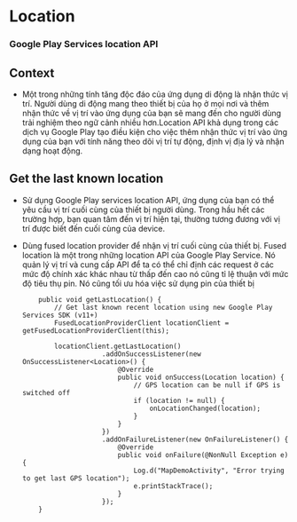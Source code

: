 # Location
### Google Play Services location API
## Context
- Một trong những tính tăng độc đáo của ứng dụng di động là nhận thức vị trí. Người dùng di động mang theo thiết bị của họ ở mọi nơi và thêm nhận thức về vị trí vào ứng dụng của bạn sẽ mang đến cho người dùng trải nghiệm theo ngữ cảnh nhiều hơn.Location API khả dụng trong các dịch vụ Google Play tạo điều kiện cho việc thêm nhận thức vị trí vào ứng dụng của bạn với tính năng theo dõi vị trí tự động, định vị địa lý và nhận dạng hoạt động.
## Get the last known location
- Sử dụng Google Play services location API, ứng dụng của bạn có thể yêu cầu vị trí cuối cùng của thiết bị người dùng. Trong hầu hết các trường hợp, bạn quan tâm đến vị trí hiện tại, thường tương đương với vị trí được biết đến cuối cùng của device.
- Dùng fused location provider để nhận vị trí cuối cùng của thiết bị. Fused location là một trong những location API của Google Play Service. Nó quản lý vị trí và cung cấp API để ta có thể chỉ định các request ở các mức độ chính xác khác nhau từ thấp đến cao nó cũng tỉ lệ thuận với mức độ tiêu thụ pin. Nó cũng tối ưu hóa việc sử dụng pin của thiết bị

          public void getLastLocation() {
              // Get last known recent location using new Google Play Services SDK (v11+)
              FusedLocationProviderClient locationClient = getFusedLocationProviderClient(this);

              locationClient.getLastLocation()
                          .addOnSuccessListener(new OnSuccessListener<Location>() {
                              @Override
                              public void onSuccess(Location location) {
                                  // GPS location can be null if GPS is switched off
                                  if (location != null) {
                                      onLocationChanged(location);
                                  }
                              }
                          })
                          .addOnFailureListener(new OnFailureListener() {
                              @Override
                              public void onFailure(@NonNull Exception e) {
                                  Log.d("MapDemoActivity", "Error trying to get last GPS location");
                                  e.printStackTrace();
                              }
                          });
          }
          



